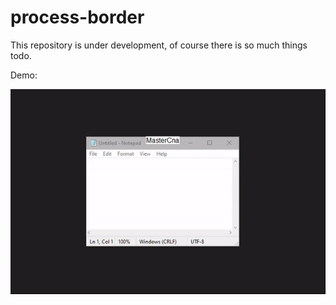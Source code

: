 # process-border
This repository is under development, of course there is so much things todo.

Demo:

![alt text](https://github.com/MasterCna/process-border/blob/master/demo.gif)
